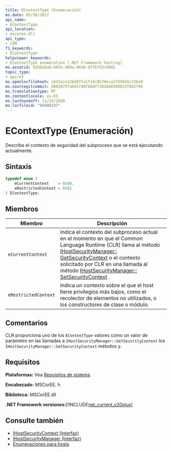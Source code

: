 ```yaml
---
title: EContextType (Enumeración)
ms.date: 03/30/2017
api_name:
- EContextType
api_location:
- mscoree.dll
api_type:
- COM
f1_keywords:
- EContextType
helpviewer_keywords:
- EContextType enumeration [.NET Framework hosting]
ms.assetid: 92b926a9-b87e-408a-9036-df7b752c9492
topic_type:
- apiref
ms.openlocfilehash: c6d1ace12bd07fa1f14c8570eca1f950a5c22be9
ms.sourcegitcommit: d8020797a6657d0fbbdff362b80300815f682f94
ms.translationtype: MT
ms.contentlocale: es-ES
ms.lasthandoff: 11/24/2020
ms.locfileid: "95686337"
---
```

# <a name="econtexttype-enumeration"></a>EContextType (Enumeración)

Describe el contexto de seguridad del subproceso que se está ejecutando actualmente.  
  
## <a name="syntax"></a>Sintaxis  
  
```cpp  
typedef enum {  
    eCurrentContext    = 0x00,  
    eRestrictedContext = 0x01  
} EContextType;  
```  
  
## <a name="members"></a>Miembros  
  
|Miembro|Descripción|  
|------------|-----------------|  
|`eCurrentContext`|Indica el contexto del subproceso actual en el momento en que el Common Language Runtime (CLR) llama al método [IHostSecurityManager:: GetSecurityContext](ihostsecuritymanager-getsecuritycontext-method.md) o el contexto solicitado por CLR en una llamada al método [IHostSecurityManager:: SetSecurityContext](ihostsecuritymanager-setsecuritycontext-method.md) .|  
|`eRestrictedContext`|Indica un contexto sobre el que el host tiene privilegios más bajos, como el recolector de elementos no utilizados, o los constructores de clase o módulo.|  
  
## <a name="remarks"></a>Comentarios  

 CLR proporciona uno de los `EContextType` valores como un valor de parámetro en las llamadas a `IHostSecurityManager::GetSecurityContext` los `IHostSecurityManager::SetSecurityContext` métodos y.  
  
## <a name="requirements"></a>Requisitos  

 **Plataformas:** Vea [Requisitos de sistema](../../get-started/system-requirements.md).  
  
 **Encabezado:** MSCorEE. h  
  
 **Biblioteca:** MSCorEE.dll  
  
 **.NET Framework versiones:**[!INCLUDE[net_current_v20plus](../../../../includes/net-current-v20plus-md.md)]  
  
## <a name="see-also"></a>Consulte también

- [IHostSecurityContext (Interfaz)](ihostsecuritycontext-interface.md)
- [IHostSecurityManager (Interfaz)](ihostsecuritymanager-interface.md)
- [Enumeraciones para hosts](hosting-enumerations.md)
